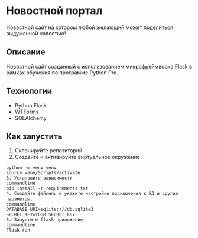 # Новостной портал
Новостной сайт на котором любой желающий может поделиться выдуманной новостью!
## Описание
Новостной сайт созданный с использованием микрофреймворка Flask в рамках обучения по программе Python Pro.
## Технологии
* Python
Flask
* WTForms
* SQLAlchemy
## Как запустить
1. Склонируйте репозиторий
2. Создайте и активируйте виртуальное окружение
```commandline
python -m venv venv
source venv/Scripts/activate
3. Установите зависимости
commandline
pip install -r requirements.txt
4. Создайте файлепѵ и укажите настройки подключения к БД и другие параметры.
commandline
DATABASE URI=sqlite:///db.sqlite3
SECRET_KEY=YOUR_SECRET_KEY
5. Запустите flask приложение
commandline
Flask run
